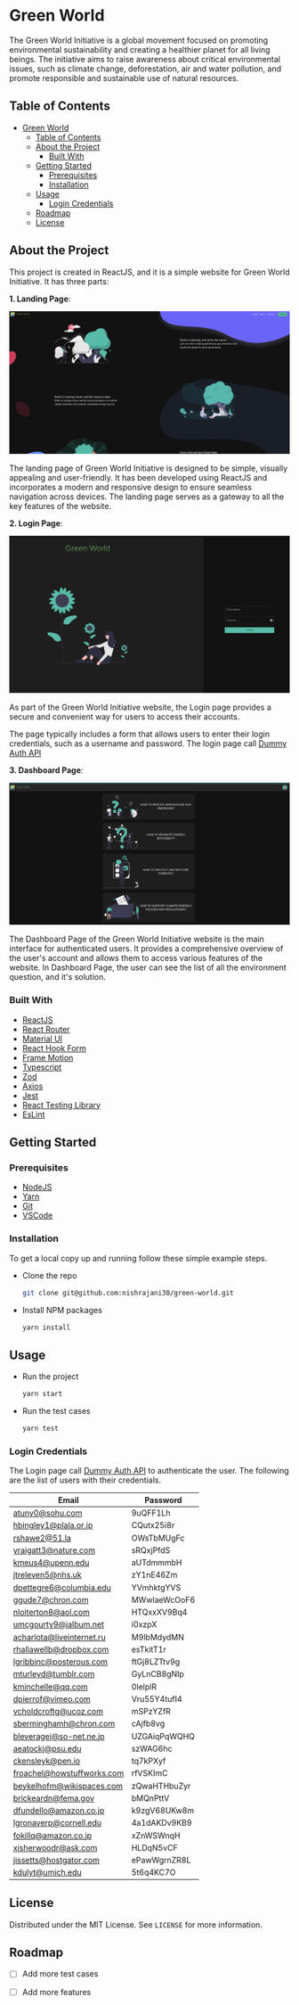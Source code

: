 # Green World

The Green World Initiative is a global movement focused on promoting environmental sustainability and creating a
healthier planet for all living beings. The initiative aims to raise awareness about critical environmental issues, such
as climate change, deforestation, air and water pollution, and promote responsible and sustainable use of natural
resources.

## Table of Contents

- [Green World](#green-world)
    - [Table of Contents](#table-of-contents)
    - [About the Project](#about-the-project)
        - [Built With](#built-with)
    - [Getting Started](#getting-started)
        - [Prerequisites](#prerequisites)
        - [Installation](#installation)
    - [Usage](#usage)
      - [Login Credentials](#login-credentials)
    - [Roadmap](#roadmap)
    - [License](#license)

## About the Project

This project is created in ReactJS, and it is a simple website for Green World Initiative. It has three parts:

**1. Landing Page**:

![Landing Page](./assets/images/landing-page.png "Landing Page")

The landing page of Green World Initiative is designed to be simple, visually appealing and user-friendly. It has been
developed using ReactJS and incorporates a modern and responsive design to ensure seamless navigation across devices.
The landing page serves as a gateway to all the key features of the website.

**2. Login Page**:

![Login Page](./assets/images/login.png "Login Page")

As part of the Green World Initiative website, the Login page provides a secure and convenient way for users to access
their accounts.

The page typically includes a form that allows users to enter their login credentials, such as a username and password.
The login page call [Dummy Auth API](https://dummyjson.com/docs/auth)

**3. Dashboard Page**:

![Dashboard Page](./assets/images/dashboard.png "Login Page")

The Dashboard Page of the Green World Initiative website is the main interface for authenticated users. It provides a
comprehensive overview of the user's account and allows them to access various features of the website.
In Dashboard Page, the user can see the list of all the environment question, and it's solution.

### Built With

- [ReactJS](https://reactjs.org/)
- [React Router](https://reactrouter.com/)
- [Material UI](https://material-ui.com/)
- [React Hook Form](https://react-hook-form.com/)
- [Frame Motion](https://www.framer.com/motion/)
- [Typescript](https://www.typescriptlang.org/)
- [Zod](https://zod.dev/)
- [Axios](https://github.com/axios/axios)
- [Jest](https://jestjs.io/)
- [React Testing Library](https://testing-library.com/docs/react-testing-library/intro/)
- [EsLint](https://eslint.org/)

## Getting Started

### Prerequisites

- [NodeJS](https://nodejs.org/en/)
- [Yarn](https://yarnpkg.com/)
- [Git](https://git-scm.com/)
- [VSCode](https://code.visualstudio.com/)

### Installation

To get a local copy up and running follow these simple example steps.
- Clone the repo
  ```sh
  git clone git@github.com:nishrajani30/green-world.git
  ```
  
- Install NPM packages
  ```sh
  yarn install
  ```
  
## Usage

- Run the project
    ```sh
    yarn start
    ```

- Run the test cases

    ```sh
    yarn test
    ```

### Login Credentials

The Login page call [Dummy Auth API](https://dummyjson.com/docs/auth) to authenticate the user.
The following are the list of users with their credentials.    

| Email | Password |
| --- | --- |
| atuny0@sohu.com | 9uQFF1Lh |
| hbingley1@plala.or.jp | CQutx25i8r |
| rshawe2@51.la | OWsTbMUgFc |
| yraigatt3@nature.com | sRQxjPfdS |
| kmeus4@upenn.edu | aUTdmmmbH |
| jtreleven5@nhs.uk | zY1nE46Zm |
| dpettegre6@columbia.edu | YVmhktgYVS |
| ggude7@chron.com | MWwlaeWcOoF6 |
| nloiterton8@aol.com | HTQxxXV9Bq4 |
| umcgourty9@jalbum.net | i0xzpX |
| acharlota@liveinternet.ru | M9lbMdydMN |
| rhallawellb@dropbox.com | esTkitT1r |
| lgribbinc@posterous.com | ftGj8LZTtv9g |
| mturleyd@tumblr.com | GyLnCB8gNIp |
| kminchelle@qq.com | 0lelplR |
| dpierrof@vimeo.com | Vru55Y4tufI4 |
| vcholdcroftg@ucoz.com | mSPzYZfR |
| sberminghamh@chron.com | cAjfb8vg |
| bleveragei@so-net.ne.jp | UZGAiqPqWQHQ |
| aeatockj@psu.edu | szWAG6hc |
| ckensleyk@pen.io | tq7kPXyf |
| froachel@howstuffworks.com | rfVSKImC |
| beykelhofm@wikispaces.com | zQwaHTHbuZyr |
| brickeardn@fema.gov | bMQnPttV |
| dfundello@amazon.co.jp | k9zgV68UKw8m |
| lgronaverp@cornell.edu | 4a1dAKDv9KB9 |
| fokillq@amazon.co.jp | xZnWSWnqH |
| xisherwoodr@ask.com | HLDqN5vCF |
| jissetts@hostgator.com | ePawWgrnZR8L |
| kdulyt@umich.edu | 5t6q4KC7O |

## License

Distributed under the MIT License. See `LICENSE` for more information.

## Roadmap

- [ ] Add more test cases
- [ ] Add more features
 
